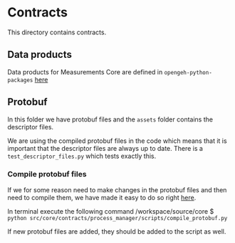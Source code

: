 ﻿# Contracts

This directory contains contracts.

## Data products

Data products for Measurements Core are defined in `opengeh-python-packages` [here](https://github.com/Energinet-DataHub/opengeh-python-packages/tree/main/source/geh_common/src/geh_common/data_products/measurements_core)

## Protobuf

In this folder we have protobuf files and the `assets` folder contains the descriptor files.

We are using the compiled protobuf files in the code which means that it is important that the descriptor files
are always up to date. There is a `test_descriptor_files.py` which tests exactly this.

### Compile protobuf files

If we for some reason need to make changes in the protobuf files and then need to compile them, we have made it
easy to do so right [here](./process_manager/scripts/compile_protobuf.py).

In terminal execute the following command
/workspace/source/core $ `python src/core/contracts/process_manager/scripts/compile_protobuf.py`

If new protobuf files are added, they should be added to the script as well.
